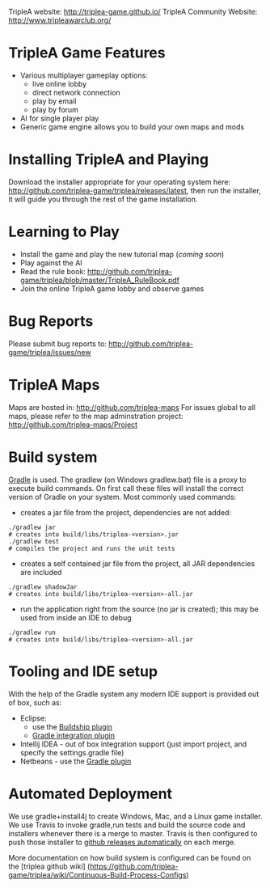 TripleA website: http://triplea-game.github.io/
TripleA Community Website: http://www.tripleawarclub.org/


TripleA Game Features
=====================
- Various multiplayer gameplay options:
  - live online lobby
  - direct network connection
  - play by email
  - play by forum
- AI for single player play
- Generic game engine allows you to build your own maps and mods


Installing TripleA and Playing
===============================

Download the installer appropriate for your operating system here: http://github.com/triplea-game/triplea/releases/latest, then run the installer, it will guide you through the rest of the game installation.


Learning to Play
================

- Install the game and play the new tutorial map (*coming soon*)
- Play against the AI
- Read the rule book: http://github.com/triplea-game/triplea/blob/master/TripleA_RuleBook.pdf
- Join the online TripleA game lobby and observe games


Bug Reports
===========

Please submit bug reports to: http://github.com/triplea-game/triplea/issues/new


TripleA Maps
============

Maps are hosted in: http://github.com/triplea-maps
For issues global to all maps, please refer to the map adminstration project: http://github.com/triplea-maps/Project


Build system
============

[Gradle](http://gradle.org) is used. The gradlew (on Windows gradlew.bat) file is a proxy to execute build commands. 
On first call these files will install the correct version of Gradle on your system. Most commonly used commands:

* creates a jar file from the project, dependencies are not added:
```
./gradlew jar
# creates into build/libs/triplea-<version>.jar
./gradlew test
# compiles the project and runs the unit tests
```

* creates a self contained jar file from the project, all JAR dependencies are included
```
./gradlew shadowJar
# creates into build/libs/triplea-<version>-all.jar
```
* run the application right from the source (no jar is created); this may be used from inside an IDE to debug
```
./gradlew run
# creates into build/libs/triplea-<version>-all.jar
```

  
Tooling and IDE setup
=====================
 
With the help of the Gradle system any modern IDE support is provided out of box, such as:

* Eclipse:
  - use the [Buildship plugin](https://github.com/eclipse/buildship/blob/master/docs/user/Installation.md)
  - [Gradle integration plugin](https://marketplace.eclipse.org/content/buildship-gradle-integration)
* Intellij IDEA - out of box integration support (just import project, and specify the settings.gradle file)
* Netbeans - use the [Gradle plugin](http://plugins.netbeans.org/plugin/44510/gradle-support)

 
Automated Deployment
=====================

We use gradle+install4j to create Windows, Mac, and a Linux game installer. We use Travis to invoke gradle,run tests and build the source code and installers whenever there is a merge to master. Travis is then configured to push those installer to [github releases automatically](https://github.com/triplea-game/triplea/releases) on each merge.

More documentation on how build system is configured can be found on the [triplea github wiki]
(https://github.com/triplea-game/triplea/wiki/Continuous-Build-Process-Configs)
